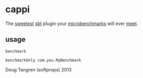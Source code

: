 # cappi

The [sweetest](http://www.urbandictionary.com/define.php?term=cappi) [sbt](http://www.scala-sbt.org/) plugin your [microbenchmarks](https://code.google.com/p/caliper/wiki/JavaMicrobenchmarks) will ever [meet](https://code.google.com/p/caliper/).


## usage

```
benchmark
```

```
benchmarkOnly com.you.MyBenchmark
```

Doug Tangren (softprops) 2013
